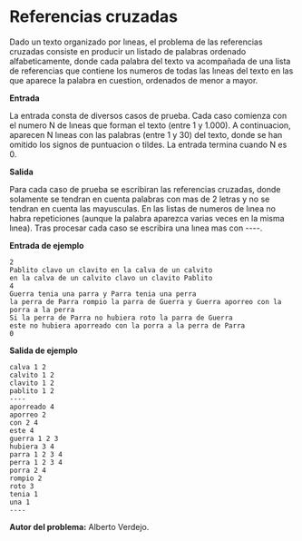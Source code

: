 # Referencias cruzadas

Dado un texto organizado por lıneas, el problema de las referencias cruzadas consiste en producir un listado de palabras ordenado alfabeticamente, donde cada palabra del texto va acompañada de una lista de referencias que contiene los numeros de todas las lıneas del texto en las que aparece la palabra en cuestion, ordenados de menor a mayor.

**Entrada**

La entrada consta de diversos casos de prueba. Cada caso comienza con el numero N de lıneas que forman el texto (entre 1 y 1.000). A continuacion, aparecen N lıneas con las palabras (entre 1 y 30) del texto, donde se han omitido los signos de puntuacion o tildes. La entrada termina cuando N es 0.

**Salida**

Para cada caso de prueba se escribiran las referencias cruzadas, donde solamente se tendran en cuenta palabras con mas de 2 letras y no se tendran en cuenta las mayusculas. En las listas de numeros de lınea no habra repeticiones (aunque la palabra aparezca varias veces en la misma lınea). Tras procesar cada caso se escribira una lınea mas con ----.

**Entrada de ejemplo**

    2
    Pablito clavo un clavito en la calva de un calvito
    en la calva de un calvito clavo un clavito Pablito
    4
    Guerra tenia una parra y Parra tenia una perra
    la perra de Parra rompio la parra de Guerra y Guerra aporreo con la porra a la perra
    Si la perra de Parra no hubiera roto la parra de Guerra
    este no hubiera aporreado con la porra a la perra de Parra
    0


**Salida de ejemplo**

    calva 1 2
    calvito 1 2
    clavito 1 2
    pablito 1 2
    ----
    aporreado 4
    aporreo 2
    con 2 4
    este 4
    guerra 1 2 3
    hubiera 3 4
    parra 1 2 3 4
    perra 1 2 3 4
    porra 2 4
    rompio 2
    roto 3
    tenia 1
    una 1
    ----
 
 **Autor del problema:** Alberto Verdejo.
